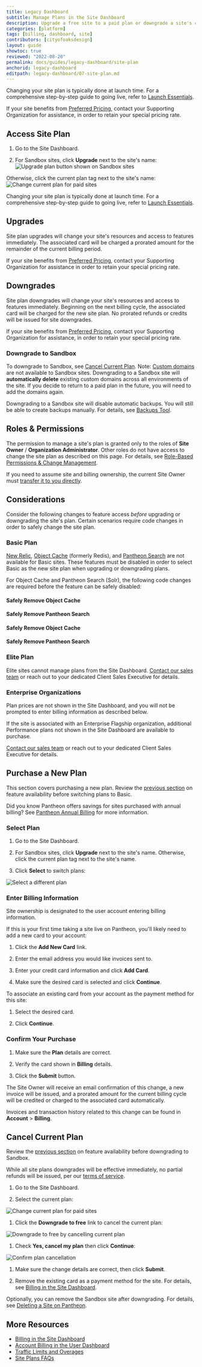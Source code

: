 ```yaml
---
title: Legacy Dashboard
subtitle: Manage Plans in the Site Dashboard
description: Upgrade a free site to a paid plan or downgrade a site's current plan within the Site Dashboard.
categories: [platform]
tags: [billing, dashboard, site]
contributors: [cityofoaksdesign]
layout: guide
showtoc: true
reviewed: "2022-08-20"
permalink: docs/guides/legacy-dashboard/site-plan
anchorid: legacy-dashboard
editpath: legacy-dashboard/07-site-plan.md
---
```


Changing your site plan is typically done at launch time. For a comprehensive step-by-step guide to going live, refer to [Launch Essentials](/guides/launch).

If your site benefits from [Preferred Pricing](https://pantheon.io/plans/agency-preferred-pricing), contact your Supporting Organization for assistance, in order to retain your special pricing rate.

## Access Site Plan

1. Go to the Site Dashboard.

1. For Sandbox sites, click **Upgrade** next to the site's name:
  ![Upgrade plan button shown on Sandbox sites](../images/dashboard/upgrade-plan.png)

  Otherwise, click the current plan tag next to the site's name:
  ![Change current plan for paid sites](../images/dashboard/change-plan.png)

<Alert title="Note" type="info">

Changing your site plan is typically done at launch time. For a comprehensive step-by-step guide to going live, refer to [Launch Essentials](/guides/launch).

</Alert>

## Upgrades

Site plan upgrades will change your site's resources and access to features immediately. The associated card will be charged a prorated amount for the remainder of the current billing period.

If your site benefits from [Preferred Pricing](https://pantheon.io/plans/agency-preferred-pricing?docs), contact your Supporting Organization for assistance in order to retain your special pricing rate.

## Downgrades

Site plan downgrades will change your site's resources and access to features immediately. Beginning on the next billing cycle, the associated card will be charged for the new site plan. No prorated refunds or credits will be issued for site downgrades.

If your site benefits from [Preferred Pricing](https://pantheon.io/plans/agency-preferred-pricing?docs), contact your Supporting Organization for assistance, in order to retain your special pricing rate.

### Downgrade to Sandbox

To downgrade to Sandbox, see [Cancel Current Plan](/site-plan#cancel-current-plan). Note: [Custom domains](/domains/#custom-domains) are not available to Sandbox sites. Downgrading to a Sandbox site will **automatically delete** existing custom domains across all environments of the site. If you decide to return to a paid plan in the future, you will need to add the domains again.

Downgrading to a Sandbox site will disable automatic backups. You will still be able to create backups manually. For details, see [Backups Tool](/backups).

## Roles & Permissions

The permission to manage a site's plan is granted only to the roles of **Site Owner** / **Organization Administrator**. Other roles do not have access to change the site plan as described on this page. For details, see [Role-Based Permissions & Change Management](/change-management/#site-level-roles-and-permissions).

<Alert title="Note" type="info">

If you need to assume site and billing ownership, the current Site Owner must [transfer it to you directly](/guides/legacy-dashboard/site-billing#transfer-ownership-and-billing-for-this-site).

</Alert>

## Considerations

Consider the following changes to feature access _before_ upgrading or downgrading the site's plan. Certain scenarios require code changes in order to safely change the site plan.

### Basic Plan

[New Relic](/guides/new-relic), [Object Cache](/object-cache) (formerly Redis), and [Pantheon Search](/solr) are not available for Basic sites. These features must be disabled in order to select Basic as the new site plan when upgrading or downgrading plans.

For Object Cache and Pantheon Search (Solr), the following code changes are required before the feature can be safely disabled:

<TabList>

<Tab title="WordPress" id="wp-id" active={true}>

#### Safely Remove Object Cache

<Partial file="remove-addons/wp-redis.md" />

#### Safely Remove Pantheon Search

<Partial file="remove-addons/wp-solr.md" />

</Tab>

<Tab title="Drupal 7" id="d7-id">

#### Safely Remove Object Cache

<Partial file="remove-addons/drupal-redis.md" />

#### Safely Remove Pantheon Search

<Partial file="remove-addons/d7-solr.md" />

</Tab>

</TabList>

### Elite Plan

Elite sites cannot manage plans from the Site Dashboard. [Contact our sales team](https://pantheon.io/contact-us) or reach out to your dedicated Client Sales Executive for details.

### Enterprise Organizations

Plan prices are not shown in the Site Dashboard, and you will not be prompted to enter billing information as described below.

If the site is associated with an Enterprise Flagship organization, additional Performance plans not shown in the Site Dashboard are available to purchase.

[Contact our sales team](https://pantheon.io/contact-us) or reach out to your dedicated Client Sales Executive for details.

## Purchase a New Plan

This section covers purchasing a new plan. Review the [previous section](#basic-plan) on feature availability before switching plans to Basic.

<Alert title="Note" type="info">

Did you know Pantheon offers savings for sites purchased with annual billing? See [Pantheon Annual Billing](/annual-billing) for more information.

</Alert>

### Select Plan

1. Go to the Site Dashboard.

1. For Sandbox sites, click **Upgrade** next to the site's name. Otherwise, click the current plan tag next to the site's name.

1. Click **Select** to switch plans:

 ![Select a different plan](../images/dashboard/select-plan.png)

### Enter Billing Information

Site ownership is designated to the user account entering billing information.

<TabList>

<Tab title="Add New Card" id="add-cc-id" active={true}>

If this is your first time taking a site live on Pantheon, you'll likely need to add a new card to your account:

1. Click the **<span class="glyphicon glyphicon-plus"></span> Add New Card** link.

1. Enter the email address you would like invoices sent to.

1. Enter your credit card information and click **Add Card**.

1. Make sure the desired card is selected and click **Continue**.

</Tab>

<Tab title="Select Existing Card" id="existing-cc-id">

To associate an existing card from your account as the payment method for this site:

1. Select the desired card.

1. Click **Continue**.

</Tab>

<Tab title="Send a Request" id="request-payment-id">

<Partial file="transfer-ownership-billing-intro.md" />
<Partial file="transfer-ownership-billing-steps.md" />

</Tab>

</TabList>

### Confirm Your Purchase

1. Make sure the **Plan** details are correct.

1. Verify the card shown in **Billing** details.

1. Click the **Submit** button.

The Site Owner will receive an email confirmation of this change, a new invoice will be issued, and a prorated amount for the current billing cycle will be credited or charged to the associated card automatically.

Invoices and transaction history related to this change can be found in **<span class="glyphicons glyphicons-cogwheel"></span> Account** > **Billing**.

## Cancel Current Plan

Review the [previous section](#sandbox) on feature availability before downgrading to Sandbox.

<Alert title="Note" type="info" >

While all site plans downgrades will be effective immediately, no partial refunds will be issued, per our [terms of service](https://pantheon.io/terms-of-service#tos-11).

</Alert>

1. Go to the Site Dashboard.

1. Select the current plan:

 ![Change current plan for paid sites](../images/dashboard/change-plan.png)

1. Click the **Downgrade to free** link to cancel the current plan:

 ![Downgrade to free by cancelling current plan](../images/dashboard/cancel-plan.png)

1. Check **Yes, cancel my plan** then click **Continue**:

 ![Confirm plan cancellation](../images/dashboard/confirm-cancellation.png)

1. Make sure the change details are correct, then click **Submit**.

1. Remove the existing card as a payment method for the site. For details, see [Billing in the Site Dashboard](/guides/legacy-dashboard/site-billing/#do-not-bill-this-site-to-a-card).

Optionally, you can remove the Sandbox site after downgrading. For details, see [Deleting a Site on Pantheon](/delete-site).

## More Resources

- [Billing in the Site Dashboard](docs/guides/legacy-dashboard/site-billing)
- [Account Billing in the User Dashboard](/guides/legacy-dashboard/account-billing)
- [Traffic Limits and Overages](/traffic-limits)
- [Site Plans FAQs](/site-plans-faq)